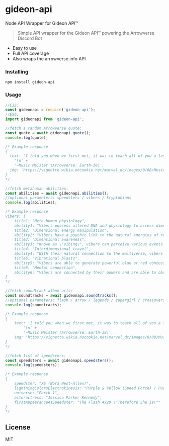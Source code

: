 # gideon-api
Node API Wrapper for Gideon API™

> Simple API wrapper for the Gideon API™ powering the Arrowverse Discord Bot

- Easy to use
- Full API coverage
- Also wraps the arrowverse.info API

### Installing

```npm install gideon-api```


### Usage

```js
//CJS:
const gideonapi = require('gideon-api');
//ES6:
import gideonapi from 'gideon-api';

//fetch a random Arrowverse quote:
const quote = await gideonapi.quote();
console.log(quote);

/* Example response
{
  text: 'I told you when we first met, it was to teach all of you a lesson. Because I see everything and I saw two people, with two broken hearts.\n' +
    '\n' +
    '~Music Meister (Arrowverse: Earth-38)',
  img: 'https://vignette.wikia.nocookie.net/marvel_dc/images/0/08/Music_Meister_Arrow_Earth-38_002.jpg/revision/latest/window-crop/width/200/x-offset/14/y-offset/0/window-width/786/window-height/785?cb=20190929051823'
}
*/

//fetch metahuman abilities:
const abilities = await gideonapi.abilities();
//optional parameters: speedsters / vibers / kryptonians
console.log(abilities);

/* Example response
vibers: {
    title1: "Meta-human physiology",
    ability1: "Vibers possess altered DNA and physiology to access dimensional energy.",
    title2: "Dimensional energy manipulation",
    ability2: "Vibers have a psychic link to the natural energies of reality, allowing them to connect with various vibrations of the multiverse and manipulate them for various effects.",
    title3: "Dimensional awareness",
    ability3: "Known as \"vibing\", vibers can perceive various events throughout time and space, letting them see into the past and future as well as parallel dimensions, even into the very Speed Force itself.",
    title4: "Interdimensional travel",
    ability4: "With their natural connection to the multiverse, vibers can open portals to other dimensions. Being a noticeably more advanced ability, they are shown to need focus and a proper awareness of their intended target.",
    title5: "Vibrational blasts",
    ability5: "Vibers are able to generate powerful blue or red concussive blasts of vibrations from their hands capable of propelling full-grown humans through the air.",
    title6: "Mental connection",
    ability6: "Vibers are connected by their powers and are able to observe each other if they\'re skilled enough."
}
*/

//fetch soundtrack album urls:
const soundtracks = await gideonapi.soundtracks();
//optional parameters: flash / arrow / legends / supergirl / crossovers
console.log(soundtracks);

/* Example response
{
    text: 'I told you when we first met, it was to teach all of you a lesson. Because I see everything and I saw two people, with two broken hearts.\n' +
        '\n' +
        '~Music Meister (Arrowverse: Earth-38)',
    img: 'https://vignette.wikia.nocookie.net/marvel_dc/images/0/08/Music_Meister_Arrow_Earth-38_002.jpg/revision/latest/window-crop/width/200/x-offset/14/y-offset/0/window-width/786/window-height/785?cb=20190929051823'
}
*/

//fetch list of speedsters:
const speedsters = await gideonapi.speedsters();
console.log(speedsters);

/* Example response
{
    speedster: "XS (Nora West-Allen)",
    lightningColorsElectrokinesis: "Purple & Yellow (Speed Force) / Purple & Red (Negative Speed Force)",
    universe: "Earth-1",
    actoractress: "Jessica Parker Kennedy",
    firstAppearanceAsSpeedster: "The Flash 4x20 \"Therefore She Is\""
}
*/
```
## License

MIT